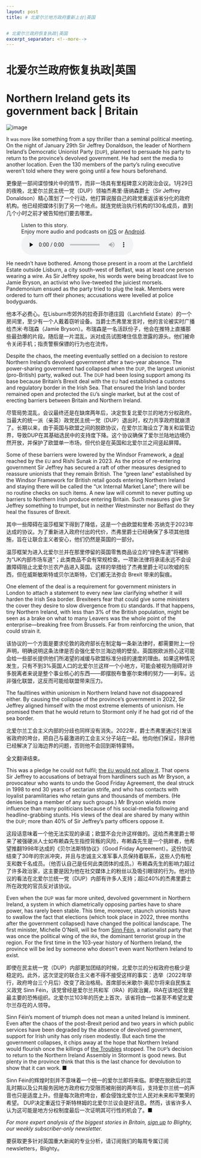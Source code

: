 ```yaml
---
layout: post
title: # 北爱尔兰地方政府重新上台|英国


# 北爱尔兰政府恢复执政|英国
excerpt_separator: <!--more-->
---
```



<!--more-->

# 北爱尔兰政府恢复执政|英国


# Northern Ireland gets its government back | Britain

![image](https://images.weserv.nl/?url=www.economist.com/img/b/1280/720/90/media-assets/image/20240203_BRP001.jpg)

<div></div><p><span>I</span><small>t was more</small> like something from a spy thriller than a seminal political meeting. On the night of January 29th Sir Jeffrey Donaldson, the leader of Northern Ireland’s Democratic Unionist Party (<small>DUP</small>), planned to persuade his party to return to the province’s devolved government. He had sent the media to another location. Even the 130 members of the party’s ruling executive weren’t told where they were going until a few hours beforehand.</p>

更像是一部间谍惊悚片中的情节，而非一场具有里程碑意义的政治会议。1月29日的夜晚，北爱尔兰民主统一党（DUP）领袖杰弗里·唐纳森爵士（Sir Jeffrey Donaldson）精心策划了一个行动，他打算说服自己的政党重返该省分化的政府机构。他已经把媒体引到了另一个地点。就连党统治执行机构的130名成员，直到几个小时之前才被告知他们要去哪里。


<div><figure><div><figcaption>Listen to this story.</figcaption> <span>Enjoy more audio and podcasts on<!-- --> <a href="https://www.economist.comhttps://economist-app.onelink.me/d2eC/bed1b25" id="audio-ios-cta" rel="noreferrer" target="_blank">iOS</a> <!-- -->or<!-- --> <a href="https://www.economist.comhttps://economist-app.onelink.me/d2eC/7f3c199" id="audio-android-cta" rel="noreferrer" target="_blank">Android</a>.</span></div><audio controls="" id="audio-player" preload="none" src="https://www.economist.com/media-assets/audio/052%20Britain%20-%20Northern%20Ireland-8fe7055fc943e3906f0d8de29f759222.mp3" title="Northern Ireland gets its government back"><p>Your browser does not support the &lt;audio&gt; element.</p></audio><div><div></div></div></figure></div><p>He needn’t have bothered. Among those present in a room at the Larchfield Estate outside Lisburn, a city south-west of Belfast, was at least one person wearing a wire. As Sir Jeffrey spoke, his words were being broadcast live to Jamie Bryson, an activist who live-tweeted the juiciest morsels. Pandemonium ensued as the party tried to plug the leak. Members were ordered to turn off their phones; accusations were levelled at police bodyguards. </p>

他本不必费心。在Lisburn市郊外的拉奇菲尔德庄园（Larchfield Estate）的一个房间里，至少有一个人戴着窃听设备。当爵士杰弗里发言时，他的言论被实时广播给杰米·布瑞森（Jamie Bryson）。布瑞森是一名活跃份子，他会在推特上直播那些最劲爆的片段。随后是一片混乱，派对成员试图堵住信息泄露的源头。他们被命令关闭手机；指责警察保镖的行为也在流传。


<p>Despite the chaos, the meeting eventually settled on a decision to restore Northern Ireland’s devolved government after a two-year absence. The power-sharing government had collapsed when the <small>DUP</small>, the largest unionist (pro-British) party, walked out. The <small>DUP</small> had been losing support among its base because Britain’s Brexit deal with the <small>EU</small> had established a customs and regulatory border in the Irish Sea. That ensured the Irish land border remained open and protected the <small>EU</small>’s single market, but at the cost of erecting barriers between Britain and Northern Ireland. </p>

尽管局势混乱，会议最终还是在缺席两年后，决定恢复北爱尔兰的地方分权政府。当最大的统一派（亲英）政党民主统一党（DUP）退出时，权力共享政府就崩溃了。长期以来，由于英国与欧盟之间的脱欧协议，在爱尔兰海设立了海关和监管边界，导致DUP在其基础选民中的支持度下降。这个协议确保了爱尔兰陆地边境仍然开放，并保护了欧盟单一市场，但代价是在英国和北爱尔兰之间竖起屏障。


<div><div><div id="econ-1"></div></div></div><p>Some of these barriers were lowered by the Windsor Framework, a <a href="https://www.economist.com/britain/2023/10/26/is-the-windsor-framework-in-northern-ireland-working">deal</a> reached by the <small>EU</small> and Rishi Sunak in 2023. As the price of re-entering government Sir Jeffrey has secured a raft of other measures designed to reassure unionists that they remain British. The “green lane” established by the Windsor Framework for British retail goods entering Northern Ireland and staying there will be called the “<small>UK</small> Internal Market Lane”; there will be no routine checks on such items. A new law will commit to never putting up barriers to Northern Irish produce entering Britain. Such measures give Sir Jeffrey something to trumpet, but in neither Westminster nor Belfast do they heal the fissures of Brexit.</p>

其中一些障碍在温莎框架下得到了降低，这是一个由欧盟和里希·苏纳克于2023年达成的协议。为了重新进入政府付出的代价，杰弗里爵士已经确保了多项其他措施，旨在让联合主义者安心，他们仍然是英国的一部分。

温莎框架为进入北爱尔兰并在那里停留的英国零售商品设立的“绿色车道”将被称为“UK内部市场车道”；此类商品不会有常规检查。一项新法律将承诺永远不会设置障碍阻止北爱尔兰农产品进入英国。这样的举措给了杰弗里爵士可以吹嘘的东西，但在威斯敏斯特或贝尔法斯特，它们都无法弥合 Brexit 带来的裂痕。


<p>One element of the deal is a requirement for government ministers in London to attach a statement to every new law clarifying whether it will harden the Irish Sea border. Brexiteers fear that could give some ministers the cover they desire to slow divergence from <small>EU</small> standards. If that happens, tiny Northern Ireland, with less than 3% of the British population, might be seen as a brake on what to many Leavers was the whole point of the enterprise—breaking free from Brussels. Far from reinforcing the union, that could strain it. </p>

该协议的一个方面是要求伦敦的政府部长在制定每一条新法律时，都需要附上一份声明，明确说明这条法律是否会强化爱尔兰海边境的壁垒。英国脱欧派担心这可能会给一些部长提供他们所渴望的减缓与欧盟标准分歧的速度的理由。如果这种情况发生，只有不到3%英国人口的北爱尔兰这样一个小地方，可能会被视为阻碍对许多脱离者来说是整个事业核心的东西——即摆脱布鲁塞尔束缚的努力——刹车。远非强化联盟，这反而可能给联盟带来压力。


<p>The faultlines within unionism in Northern Ireland have not disappeared either. By causing the collapse of the province’s government in 2022, Sir Jeffrey aligned himself with the most extreme elements of unionism. He promised them that he would return to Stormont only if he had got rid of the sea border. </p>

北爱尔兰工会主义内部的分歧也同样没有消失。2022年，爵士杰弗里通过引发该省政府的垮台，把自己与最激进的工会主义分子站在一起。他向他们保证，除非他已经解决了沿海边界的问题，否则他不会回到斯特蒙特。

全文翻译结束。


<p>This was a pledge he could not fulfil; <a href="https://www.economist.com/britain/2023/10/26/is-the-windsor-framework-in-northern-ireland-working">the <small>EU</small> would not allow it</a>. That<!-- --> opens Sir Jeffrey to accusations of betrayal from hardliners such as Mr Bryson, a provocateur who wants to undo the Good Friday Agreement, the deal struck in 1998 to end 30 years of sectarian strife, and who has contacts with loyalist paramilitaries who retain guns and thousands of members. (He denies being a member of any such groups.) Mr Bryson wields more influence than many politicians because of his social-media following and headline-grabbing stunts. His views of the deal are shared by many within the <small>DUP</small>; more than 40% of Sir Jeffrey’s party officers oppose it. </p>

这段话意味着一个他无法实现的承诺；欧盟不会允许这样做的。这给杰弗里爵士带来了被强硬派人士如布赖森先生指控背叛的风险，布赖森先生是一个挑衅者，他希望推翻1998年达成的《贝尔法斯特协议》（Good Friday Agreement）。这份协议结束了30年的宗派冲突，并且与忠诚主义准军事人员保持着联系，这些人仍有枪支和数千名成员。（他否认自己是任何此类团体的成员。）布赖森先生的影响力超过了许多政治家，这主要是因为他在社交媒体上的粉丝以及吸引眼球的行为。他对协议的看法在北爱尔兰统一党（DUP）内部有许多人支持；超过40%的杰弗里爵士所在政党的官员反对该协议。


<div><div><div id="econ-2"></div></div></div><p>Even when the <small>DUP</small> was far more united, devolved government in Northern Ireland, a system in which diametrically opposing parties have to share power, has rarely been stable. This time, moreover, staunch unionists have to swallow the fact that elections (which took place in 2022, three months after the government collapsed) have changed the political landscape. The first minister, Michelle O’Neill, will be from <a href="https://www.economist.com/britain/sinn-fein-has-become-northern-irelands-biggest-party/21809215">Sinn Féin</a>, a nationalist party that was once the political wing of the <small>IRA</small>, the dominant terrorist group in the region. For the first time in the 103-year history of Northern Ireland, the province will be led by someone who doesn’t even want Northern Ireland to exist. </p>

即使在民主统一党（DUP）内部更加团结的时候，北爱尔兰的分权政府也极少是稳定的。此外，这次坚定的联合主义者不得不接受这样的事实：选举（2022年举行，政府垮台三个月后）改变了政治格局。首席部长米歇尔·奥尼尔将来自民族主义政党 Sinn Féin，该党曾经是爱尔兰共和军（IRA）的政治翼，IRA在该地区曾是最主要的恐怖组织。北爱尔兰103年的历史上首次，该省将由一位甚至不希望北爱尔兰存在的人领导。


<p>Sinn Féin’s moment of triumph does not mean a united Ireland is imminent. Even after the chaos of the post-Brexit period and two years in which public services have been degraded by the absence of devolved government, support for Irish unity has only risen modestly. But each time the government collapses, it chips away at the hope that Northern Ireland would flourish once the killings of <a href="https://www.economist.com/britain/2024/01/18/northern-irelands-peace-process-is-not-over">the Troubles</a> stopped. The <small>DUP</small>’s decision to return to the Northern Ireland Assembly in Stormont is good news. But plenty in the province think that this is the last chance for devolution to show that it can work. <span>■</span></p>

 Sinn Féin的辉煌时刻并不意味着一个统一的爱尔兰即将来临。即使在脱欧后的混乱时期以及公共服务因地方政府权力受限而被削弱的两年后，支持爱尔兰统一的声音也只是适度上升。但是每次政府垮台，都会侵蚀北爱尔兰人民对未来和平繁荣的希望。 DUP决定重返位于斯特林姆的北爱尔兰议会是好消息。然而，该省许多人认为这可能是地方分权制度最后一次证明其可行性的机会了。■


<p><i>For more expert analysis of the biggest stories in Britain, <a href="https://www.economist.com/newsletters/blighty">sign up</a> to Blighty, our weekly subscriber-only newsletter. </i></p>

要获取更多针对英国重大新闻的专业分析，请订阅我们的每周专属订阅 newsletters，Blighty。


